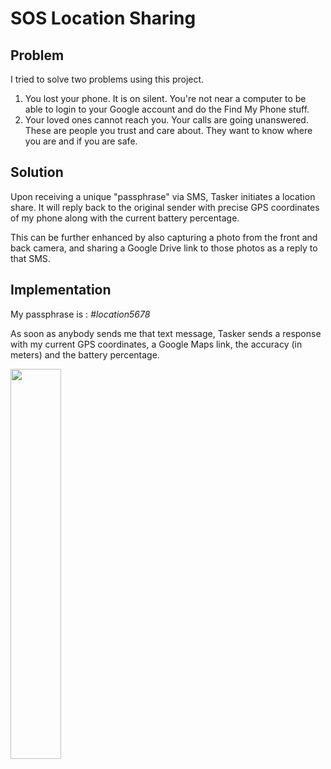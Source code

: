 # SOS Location Sharing

## Problem

I tried to solve two problems using this project. 
1. You lost your phone. It is on silent. You're not near a computer to be able to login to your Google account and do the Find My Phone stuff. 
2. Your loved ones cannot reach you. Your calls are going unanswered. These are people you trust and care about. They want to know where you are and if you are safe. 

## Solution

Upon receiving a unique "passphrase" via SMS, Tasker initiates a location share. It will reply back to the original sender with precise GPS coordinates of my phone along with the current battery percentage. 

This can be further enhanced by also capturing a photo from the front and back camera, and sharing a Google Drive link to those photos as a reply to that SMS. 

## Implementation 

My passphrase is : _#location5678_ 

As soon as anybody sends me that text message, Tasker sends a response with my current GPS coordinates, a Google Maps link, the accuracy (in meters) and the battery percentage.

<img src = "https://user-images.githubusercontent.com/85018020/147416780-a22e5964-e0a3-4f25-89c9-a40eef0e9da2.png" width=40% />
